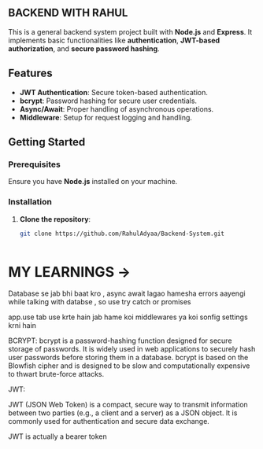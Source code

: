    ## BACKEND WITH RAHUL

  
This is a general backend system project built with **Node.js** and **Express**. It implements basic functionalities like **authentication**, **JWT-based authorization**, and **secure password hashing**.

## Features
- **JWT Authentication**: Secure token-based authentication.
- **bcrypt**: Password hashing for secure user credentials.
- **Async/Await**: Proper handling of asynchronous operations.
- **Middleware**: Setup for request logging and handling.

## Getting Started

### Prerequisites
Ensure you have **Node.js** installed on your machine.

### Installation
1. **Clone the repository**:
   ```bash
   git clone https://github.com/RahulAdyaa/Backend-System.git



# MY LEARNINGS ->
Database se jab bhi baat kro , async await lagao 
hamesha errors aayengi while talking with databse , so use try catch or promises

app.use tab use krte hain jab hame koi middlewares ya koi sonfig settings krni hain


BCRYPT:
bcrypt is a password-hashing function designed for secure storage of passwords. It is widely used in web applications to securely hash user passwords before storing them in a database. bcrypt is based on the Blowfish cipher and is designed to be slow and computationally expensive to thwart brute-force attacks.


JWT:

JWT (JSON Web Token) is a compact, secure way to transmit information between two parties (e.g., a client and a server) as a JSON object. It is commonly used for authentication and secure data exchange.


JWT is actually a bearer token

